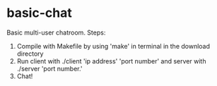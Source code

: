 # basic-chat
Basic multi-user chatroom.
Steps:
1) Compile with Makefile by using 'make' in terminal in the download directory  
2) Run client with ./client 'ip address' 'port number' and server with ./server 'port number.'  
3) Chat!  
